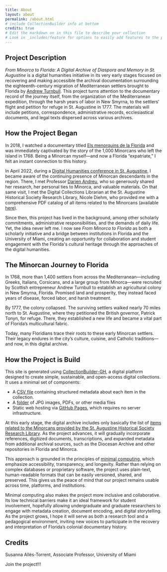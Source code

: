 ```yaml
---
title: About
layout: about
permalink: /about.html
# include CollectionBuilder info at bottom
credits: true
# Edit the markdown on in this file to describe your collection
# Look in _includes/feature for options to easily add features to the page
---
```


## Project Description 

*From Minorca to Florida: A Digital Archive of Diaspora and Memory in St. Augustine* is a digital humanities initiative in its very early stages focused on recovering and making accessible the archival documentation surrounding the eighteenth-century migration of Mediterranean settlers brought to Florida by [Andrew Turnbull](https://en.wikipedia.org/wiki/Andrew_Turnbull_(colonist)). This project turns attention to the documentary record of the journey itself, from the organization of the Mediterranean expedition, through the harsh years of labor in New Smyrna, to the settlers’ flight and petition for refuge in St. Augustine in 1777. The materials will include petitions, correspondence, administrative records, ecclesiastical documents, and legal texts dispersed across various archives. 

## How the Project Began 

In 2018, I watched a documentary titled [Els menorquins de la Florida](https://www.youtube.com/watch?v=T9hOpk4Sf24) and was immediately captivated by the story of the 1,000 Minorcans who left the island in 1768. Being a Minorcan myself—and now a Florida “expatriate,” I felt an instant connection to this history.

In April 2022, during a [Digital Humanities conference in St. Augustine](https://www.fldh.org/fldhconference/), I became aware of the continuing presence of Minorcan descendants in the region. There, I met Professor [Darien Andreu](https://www.flagler.edu/news-events/news/spark-dry-tinder-darien-andreus-enduring-influence-classroom-and-community), who so generously shared her research, her personal ties to Minorca, and valuable materials. On that same visit, I met the Digital Collections Librarian at the St. Augustine Historical Society Research Library, Nicole Diehm, who provided me with a comprehensive PDF catalog of all items related to the Minorcans (available [here](https://staughs.com/wp-content/uploads/2024/01/Minorcan-Resources.pdf)). 

Since then, this project has lived in the background, among other scholarly commitments, administrative responsibilities, and the demands of daily life. Yet, the idea never left me. I now see *From Minorca to Florida* as both a scholarly initiative and a bridge between institutions in Florida and the University of Miami, creating an opportunity for collaboration and student engagement with the Florida's cultural heritage through the approaches of the digital humanities.

## The Minorcan Journey to Florida 

In 1768, more than 1,400 settlers from across the Mediterranean—including Greeks, Italians, Corsicans, and a large group from Minorca—were recruited by Scottish entrepreneur Andrew Turnbull to establish an agricultural colony in New Smyrna, Florida. Promised land and prosperity, they instead faced years of disease, forced labor, and harsh treatment.

By 1777, the colony collapsed. The surviving settlers walked nearly 70 miles north to St. Augustine, where they petitioned the British governor, Patrick Tonyn, for refuge. There, they established a new life and became a vital part of Florida’s multicultural fabric.

Today, many Floridians trace their roots to these early Minorcan settlers. Their legacy endures in the city’s culture, cuisine, and Catholic traditions—and now, in this digital archive.

## How the Project is Build 

This site is generated using [CollectionBuilder-GH](https://collectionbuilding.github.io/gh/), a digital platform designed to create simple, sustainable, and open-access digital collections. It uses a minimal set of components:

- A [CSV file](https://github.com/dh-miami/minorcans_demo/blob/main/_data/minorcans_demo.csv) containing structured metadata about each item in the collection. 
- A [folder](https://github.com/dh-miami/minorcans_demo/tree/main/objects) of JPG images, PDFs, or other media files
- Static web hosting via [GitHub Pages](https://github.com/dh-miami/minorcans_demo/tree/main/objects), which requires no server infrastructure. 

At this early stage, the digital archive includes only basically the list of [items related to the Minorcans provided by the St. Augustine Historical Society Research Library](https://staughs.com/wp-content/uploads/2024/01/Minorcan-Resources.pdf). As the project advances, it will gradually incorporate references, digitized documents, transcriptions, and expanded metadata from additional archival sources, such as the Diocesan Archive and other repositories in Florida and Minorca.

This approach is grounded in the principles of [minimal computing](https://go-dh.github.io/mincomp/about/), which emphasize accessibility, transparency, and longevity. Rather than relying on complex databases or proprietary software, the project uses plain-text, human-readable formats that can be easily versioned, shared, and preserved. This gives us the peace of mind that our project remains usable across time, platforms, and institutions.

Minimal computing also makes the project more inclusive and collaborative. Its low technical barriers make it an ideal framework for student involvement, hopefully allowing undergraduate and graduate researchers to engage with metadata creation, document encoding, and digital storytelling. As the project grows, I hope it will serve as both a research tool and a pedagogical environment, inviting new voices to participate in the recovery and interpretation of Florida’s colonial documentary history.


## Credits 

Susanna Allés-Torrent, Associate Professor, University of Miami 


Join the project!!! 
